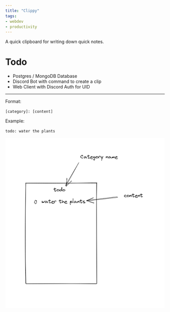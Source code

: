 ```yaml
---
title: "Clippy"
tags:
- webdev
- productivity
---
```


A quick clipboard for writing down quick notes.

# Todo
- Postgres / MongoDB Database
- Discord Bot with command to create a clip
- Web Client with Discord Auth for UID
---

Format:

`[category]: [content]` 

Example:

`todo: water the plants`

![Example Dashboard](../images/clippy.png)